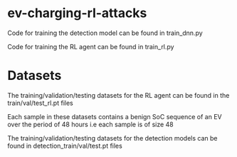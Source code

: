 # ev-charging-rl-attacks


Code for training the detection model can be found in train_dnn.py

Code for training the RL agent can be found in train_rl.py

# Datasets

The training/validation/testing datasets for the RL agent can be found in the train/val/test_rl.pt files

Each sample in these datasets contains a benign SoC sequence of an EV over the period of 48 hours i.e each sample is of size 48

The training/validation/testing datasets for the detection models can be found in detection_train/val/test.pt files


